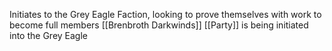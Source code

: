 Initiates to the Grey Eagle Faction, looking to prove themselves with work to become full members
[[Brenbroth Darkwinds]]
[[Party]] is being initiated into the Grey Eagle